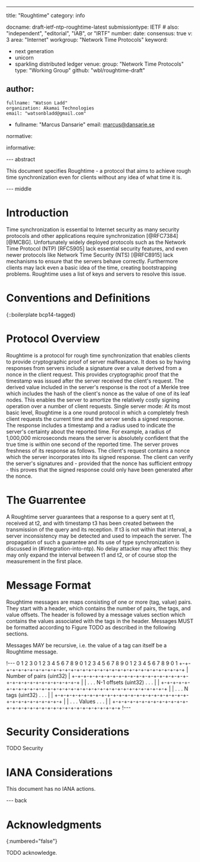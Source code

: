 ---
title: "Roughtime"
category: info

docname: draft-ietf-ntp-roughtime-latest
submissiontype: IETF  # also: "independent", "editorial", "IAB", or "IRTF"
number:
date:
consensus: true
v: 3
area: "Internet"
workgroup: "Network Time Protocols"
keyword:
 - next generation
 - unicorn
 - sparkling distributed ledger
venue:
  group: "Network Time Protocols"
  type: "Working Group"
  github: "wbl/roughtime-draft"

author:
 -
    fullname: "Watson Ladd"
    organization: Akamai Technologies
    email: "watsonbladd@gmail.com"
 -
    fullname: "Marcus Dansarie"
    email: marcus@dansarie.se

normative:

informative:


--- abstract

This document specifies Roughtime - a protocol that aims to achieve rough time synchronization even for clients without any idea of what time it is.


--- middle

# Introduction

Time synchronization is essential to Internet security as many security protocols and other applications require synchronization [@RFC7384] [@MCBG]. Unfortunately widely deployed protocols such as the Network Time Protocol (NTP) [RFC5905] lack essential security features, and even newer protocols like Network Time Security (NTS) [@RFC8915] lack mechanisms to ensure that the servers behave correctly. Furthermore clients may lack even a basic idea of the time, creating bootstrapping problems. Roughtime uses a list of keys and servers to resolve this issue.


# Conventions and Definitions

{::boilerplate bcp14-tagged}

# Protocol Overview
Roughtime is a protocol for rough time synchronization that enables clients to provide cryptographic proof of server malfeasance. It does so by having responses from servers include a signature over a value derived from a nonce in the client request. This provides cryptographic proof that the timestamp was issued after the server received the client's request. The derived value included in the server's response is the root of a Merkle tree which includes the hash of the client's nonce as the value of one of its leaf nodes. This enables the server to amortize the relatively costly signing operation over a number of client requests. Single server mode: At its most basic level, Roughtime is a one round protocol in which a completely fresh client requests the current time and the server sends a signed response. The response includes a timestamp and a radius used to indicate the server's certainty about the reported time. For example, a radius of 1,000,000 microseconds means the server is absolutely confident that the true time is within one second of the reported time. The server proves freshness of its response as follows. The client's request contains a nonce which the server incorporates into its signed response. The client can verify the server's signatures and - provided that the nonce has sufficient entropy - this proves that the signed response could only have been generated after the nonce.

# The Guarrentee

 A Roughtime server guarantees that a response to a query sent at t1, received at t2, and with timestamp t3 has been created between the transmission of the query and its reception. If t3 is not within that interval, a server inconsistency may be detected and used to impeach the server. The propagation of such a guarantee and its use of type synchronization is discussed in (#integration-into-ntp). No delay attacker may affect this: they may only expand the interval between t1 and t2, or of course stop the measurement in the first place.

# Message Format

Roughtime messages are maps consisting of one or more (tag, value) pairs. They start with a header, which contains the number of pairs, the tags, and value offsets. The header is followed by a message values section which contains the values associated with the tags in the header. Messages MUST be formatted according to Figure TODO as described in the following sections.

Messages MAY be recursive, i.e. the value of a tag can itself be a Roughtime message.

!---
0                   1                   2                   3
 0 1 2 3 4 5 6 7 8 9 0 1 2 3 4 5 6 7 8 9 0 1 2 3 4 5 6 7 8 9 0 1
+-+-+-+-+-+-+-+-+-+-+-+-+-+-+-+-+-+-+-+-+-+-+-+-+-+-+-+-+-+-+-+-+
|                   Number of pairs (uint32)                    |
+-+-+-+-+-+-+-+-+-+-+-+-+-+-+-+-+-+-+-+-+-+-+-+-+-+-+-+-+-+-+-+-+
|                                                               |
.                                                               .
.                     N-1 offsets (uint32)                      .
.                                                               .
|                                                               |
+-+-+-+-+-+-+-+-+-+-+-+-+-+-+-+-+-+-+-+-+-+-+-+-+-+-+-+-+-+-+-+-+
|                                                               |
.                                                               .
.                        N tags (uint32)                        .
.                                                               .
|                                                               |
+-+-+-+-+-+-+-+-+-+-+-+-+-+-+-+-+-+-+-+-+-+-+-+-+-+-+-+-+-+-+-+-+
|                                                               |
.                                                               .
.                            Values                             .
.                                                               .
|                                                               |
+-+-+-+-+-+-+-+-+-+-+-+-+-+-+-+-+-+-+-+-+-+-+-+-+-+-+-+-+-+-+-+-+
!---

# Security Considerations

TODO Security


# IANA Considerations

This document has no IANA actions.


--- back

<reference anchor="MCBG" target="https://eprint.iacr.org/2015/1020">
        <front>
          <title>Attacking the Network Time Protocol</title>
          <author initials="A." surname="Malhotra" fullname="A. Malhotra">
            <organization/>
          </author>
          <author initials="I." surname="Cohen" fullname="I. Cohen">
            <organization/>
          </author>
          <author initials="E." surname="Brakke" fullname="E. Brakke">
            <organization/>
          </author>
          <author initials="S." surname="Goldberg" fullname="S. Goldberg">
            <organization/>
          </author>
          <date year="2015"/>
        </front>
      </reference>
    </references>

# Acknowledgments
{:numbered="false"}

TODO acknowledge.
